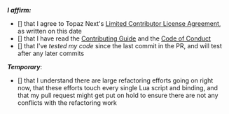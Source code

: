 <!-- place 'x' mark between square [] brackets to affirm: -->
**_I affirm:_**
- [] that I agree to Topaz Next's [Limited Contributor License Agreement](https://github.com/topaz-next/topaz/blob/release/.github/CONTRIBUTOR_AGREEMENT.md), as written on this date
- [] that I have read the [Contributing Guide](https://github.com/topaz-next/topaz/blob/release/CONTRIBUTING.md) and the [Code of Conduct](https://github.com/topaz-next/topaz/blob/release/CODE_OF_CONDUCT.md)
- [] that I've _tested my code_ since the last commit in the PR, and will test after any later commits

**_Temporary_**:
- [] that I understand there are large refactoring efforts going on right now, that these efforts touch every single Lua script and binding, and that my pull request might get put on hold to ensure there are not any conflicts with the refactoring work
